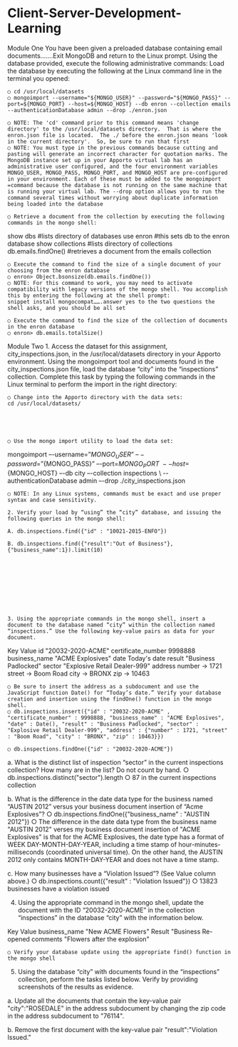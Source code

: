 # Client-Server-Development-Learning

Module One
You have been given a preloaded database containing email documents…….Exit MongoDB and return to the Linux prompt. Using the database provided, execute the following administrative commands:
Load the database by executing the following at the Linux command line in the terminal you opened:

	○ cd /usr/local/datasets
	○ mongoimport --username="${MONGO_USER}" --password="${MONGO_PASS}" --port=${MONGO_PORT} --host=${MONGO_HOST} --db enron --collection emails --authenticationDatabase admin --drop ./enron.json

	○ NOTE: The 'cd' command prior to this command means 'change directory' to the /usr/local/datasets directory.  That is where the enron.json file is located.  The ./ before the enron.json means 'look in the current directory'.  So, be sure to run that first
	○ NOTE: You must type in the previous commands because cutting and pasting will generate an incorrect character for quotation marks. The MongoDB instance set up in your Apporto virtual lab has an administrative user configured, and the four environment variables MONGO_USER, MONGO_PASS, MONGO_PORT, and MONGO_HOST are pre-configured in your environment. Each of these must be added to the mongoimport =command because the database is not running on the same machine that is running your virtual lab. The --drop option allows you to run the command several times without worrying about duplicate information being loaded into the database

	○ Retrieve a document from the collection by executing the following commands in the mongo shell:
  show dbs		#lists directory of databases
	use enron		#this sets db to the enron database
	show collections	#lists directory of collections
	db.emails.findOne()	#retrieves a document from the emails collection




	○ Execute the command to find the size of a single document of your choosing from the enron database
	○ enron> Object.bsonsize(db.emails.findOne())
	○ NOTE: For this command to work, you may need to activate compatibility with legacy versions of the mongo shell. You accomplish this by entering the following at the shell prompt:
	snippet install mongocompat…….answer yes to the two questions the shell asks, and you should be all set
	
	○ Execute the command to find the size of the collection of documents in the enron database
	○ enron> db.emails.totalSize()

	



Module Two
	1. Access the dataset for this assignment, city_inspections.json, in the /usr/local/datasets directory in your Apporto environment. Using the mongoimport tool and documents found in the city_inspections.json file, load the database “city” into the “inspections” collection. Complete this task by typing the following commands in the Linux terminal to perform the import in the right directory:

	○ Change into the Apporto directory with the data sets:
	cd /usr/local/datasets/
	
	



	○ Use the mongo import utility to load the data set:

mongoimport –-username=”${MONGO_USER}” \
   –-password=”${MONGO_PASS}” –-port=${MONGO_PORT} \
   --host=${MONGO_HOST} –-db city –-collection inspections \ 
   --authenticationDatabase admin –-drop ./city_inspections.json

	○ NOTE: In any Linux systems, commands must be exact and use proper syntax and case sensitivity.

	2. Verify your load by “using” the “city” database, and issuing the following queries in the mongo shell:
	 
	A. db.inspections.find({"id" : "10021-2015-ENFO"})
	
	B. db.inspections.find({"result":"Out of Business"},{"business_name":1}).limit(10)










	3. Using the appropriate commands in the mongo shell, insert a document to the database named “city” within the collection named “inspections.” Use the following key-value pairs as data for your document.

Key	Value
id	"20032-2020-ACME"
certificate_number	9998888
business_name	"ACME Explosives"
date	Today's date
result	"Business Padlocked"
sector	"Explosive Retail Dealer-999"
address	number -> 1721
	street -> Boom Road
	city -> BRONX
	zip -> 10463

	○ Be sure to insert the address as a subdocument and use the JavaScript function Date() for “Today’s date.” Verify your database creation and insertion using the findOne() function in the mongo shell. 
	○ db.inspections.insert({"id" : "20032-2020-ACME" , "certificate_number" : 9998888, "business_name" : "ACME Explosives", "date" : Date(), "result" : "Business Padlocked", "sector" : "Explosive Retail Dealer-999", "address" : {"number" : 1721, "street" : "Boom Road", "city" : "BRONX", "zip" : 10463}})

	○ db.inspections.findOne({"id" : "20032-2020-ACME"})









a. What is the distinct list of inspection “sector” in the current inspections collection? How many are in the list? Do not count by hand.
	○ db.inspections.distinct("sector").length
	○ 87 in the current inspections collection






b. What is the difference in the date data type for the business named “AUSTIN 2012” versus your business document insertion of “Acme Explosives”?
	○ db.inspections.findOne({"business_name" : "AUSTIN 2012"})
	○ The difference in the date data type from the business name "AUSTIN 2012" verses my business document insertion of "ACME Explosives" is that for the ACME Explosives, the date type has a format of WEEK DAY-MONTH-DAY-YEAR, including a time stamp of hour-minutes-milliseconds (coordinated universal time). On the other hand, the AUSTIN 2012 only contains MONTH-DAY-YEAR and does not have a time stamp.




c. How many businesses have a “Violation Issued”? (See Value column above.)
	○ db.inspections.count({"result" : "Violation Issued"})
	○ 13823 businesses have a violation issued 




4. Using the appropriate command in the mongo shell, update the document with the ID “20032-2020-ACME” in the collection “inspections” in the database “city” with the information below.

Key	Value
business_name	"New ACME Flowers"
Result	"Business Re-opened
comments	"Flowers after the explosion"

	○ Verify your database update using the appropriate find() function in the mongo shell





5. Using the database “city” with documents found in the “inspections” collection, perform the tasks listed below. Verify by providing screenshots of the results as evidence.

a. Update all the documents that contain the key-value pair "city":"ROSEDALE" in the address subdocument by changing the zip code in the address subdocument to "76114".



b. Remove the first document with the key-value pair "result":"Violation Issued."





